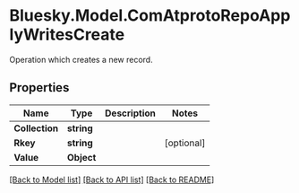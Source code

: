 # Bluesky.Model.ComAtprotoRepoApplyWritesCreate
Operation which creates a new record.

## Properties

Name | Type | Description | Notes
------------ | ------------- | ------------- | -------------
**Collection** | **string** |  | 
**Rkey** | **string** |  | [optional] 
**Value** | **Object** |  | 

[[Back to Model list]](../README.md#documentation-for-models) [[Back to API list]](../README.md#documentation-for-api-endpoints) [[Back to README]](../README.md)

